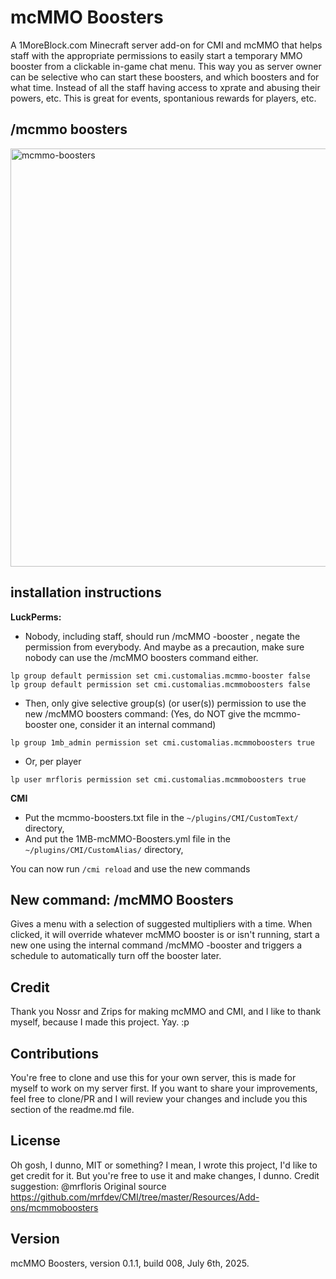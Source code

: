 # mcMMO Boosters
A 1MoreBlock.com Minecraft server add-on for CMI and mcMMO that helps staff with the appropriate permissions to easily start a temporary MMO booster from a clickable in-game chat menu. This way you as server owner can be selective who can start these boosters, and which boosters and for what time. Instead of all the staff having access to xprate and abusing their powers, etc. This is great for events, spontanious rewards for players, etc.

## /mcmmo boosters
<img width="669" alt="mcmmo-boosters" src="https://github.com/user-attachments/assets/31a4b315-a576-4299-ae98-c743bde02914" />

## installation instructions
**LuckPerms:**
- Nobody, including staff, should run /mcMMO -booster <multiplier> <timeInMinutes>, negate the permission from everybody. And maybe as a precaution, make sure nobody can use the /mcMMO boosters command either.
```
lp group default permission set cmi.customalias.mcmmo-booster false
lp group default permission set cmi.customalias.mcmmoboosters false
```
- Then, only give selective group(s) (or user(s)) permission to use the new /mcMMO boosters command: (Yes, do NOT give the mcmmo-booster one, consider it an internal command)
```
lp group 1mb_admin permission set cmi.customalias.mcmmoboosters true
```
- Or, per player
```
lp user mrfloris permission set cmi.customalias.mcmmoboosters true
```

**CMI**
- Put the mcmmo-boosters.txt file in the `~/plugins/CMI/CustomText/` directory,
- And put the 1MB-mcMMO-Boosters.yml file in the `~/plugins/CMI/CustomAlias/` directory,

You can now run `/cmi reload` and use the new commands

## New command: /mcMMO Boosters

Gives a menu with a selection of suggested multipliers with a time. When clicked, it will override whatever mcMMO booster is or isn't running, start a new one using the internal command /mcMMO -booster <multiplier> <time> and triggers a schedule to automatically turn off the booster later. 

## Credit
Thank you Nossr and Zrips for making mcMMO and CMI, and I like to thank myself, because I made this project. Yay. :p

## Contributions
You're free to clone and use this for your own server, this is made for myself to work on my server first. If you want to share your improvements, feel free to clone/PR and I will review your changes and include you this section of the readme.md file. 

## License
Oh gosh, I dunno, MIT or something? I mean, I wrote this project, I'd like to get credit for it. But you're free to use it and make changes, I dunno. Credit suggestion: @mrfloris Original source <https://github.com/mrfdev/CMI/tree/master/Resources/Add-ons/mcmmoboosters>

## Version
mcMMO Boosters, version 0.1.1, build 008, July 6th, 2025. 
